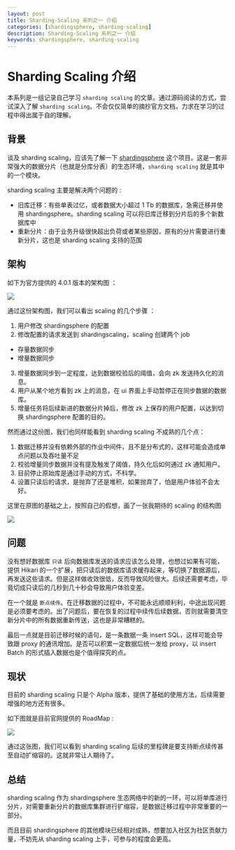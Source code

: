 ```yaml
---
layout: post  
title: Sharding-Scaling 系列之一 介绍  
categories: [shardingsphere, sharding-scaling]  
description: Sharding-Scaling 系列之一 介绍  
keywords: shardingsphere, sharding-scaling  
---
```


# Sharding Scaling 介绍

本系列是一组记录自己学习 `sharding scaling` 的文章。通过源码阅读的方式，尝试深入了解 `sharding scaling`。不会仅仅简单的摘抄官方文档，力求在学习的过程中得出属于自的理解。

## 背景

谈及 sharding scaling，应该先了解一下 [shardingsphere](https://github.com/apache/shardingsphere) 这个项目。这是一套非常强大的数据分片（也就是分库分表）的生态环境，`sharding scaling` 就是其中的一个模块。

sharding scaling 主要是解决两个问题的 : 

  - 旧库迁移：有些单表过亿，或者数据大小超过 1 Tb 的数据库，急需迁移并使用 shardingsphere。sharding scaling 可以将旧库迁移到分片后的多个新数据库中
  - 重新分片：由于业务升级很快超出负荷或者某些原因，原有的分片需要进行重新分片，这也是 sharding scaling 支持的范围

## 架构
 
 如下为官方提供的 4.0.1 版本的架构图 ：
 
 ![](https://taojintianxia.github.io/images/posts/shardingsphere/scaling/scaling-overview.cn.png) 
 
通过这份架构图，我们可以看出 scaling 的几个步骤 ：
 
 1. 用户修改 shardingsphere 的配置
 2. 修改配置的请求发送到 shardingscaling，scaling 创建两个 job
   - 存量数据同步
   - 增量数据同步
 3. 增量数据同步到一定程度，达到数据校验后的阈值，会向 zk 发送持久化的消息。
 4. 用户从某个地方看到 zk 上的消息，在 ui 界面上手动暂停正在同步数据的数据库。
 5. 增量任务将后续新进的数据分片掉后，修改 zk 上保存的用户配置，以达到切换 shardingsphere 配置的目的。

然而通过这份图，我们也同样能看到 sharding scaling 不成熟的几个点：
 
 1. 数据迁移并没有依赖外部的作业中间件，且不是分布式的，这样可能会造成单点问题以及吞吐量不足
 2. 校验增量同步数据并没有提及触发了阈值，持久化后如何通过 zk 通知用户。
 3. 目前停止原始库是通过手动的方式，不科学。
 4. 设置只读后的请求，是抛弃了还是堆积，如果抛弃了，怕是用户体验不会太好。

这里在原图的基础之上，按照自己的假想，画了一张我期待的 scaling 的结构图

 ![](https://taojintianxia.github.io/images/posts/shardingsphere/scaling/new-architecture.png) 
 
## 问题

没有想好数据库 `只读` 后向数据库发送的请求应该怎么处理，也想过如果有可能，提供 Hikari 的一个扩展，把只读后的数据库请求缓存起来，等切换了数据源后，再发送这些请求。但是这样做收效很低，反而导致风险很大。后续还需要考虑，毕竟切成只读后的几秒到几十秒会导致用户体验变差。
 
在一个就是 `断点续传`。在迁移数据的过程中，不可能永远顺顺利利，中途出现问题是必须要考虑的。出了问题后，要在恢复的过程中续传后续数据，否则就需要清空新分片中的所有数据重新传送，这也是非常糟糕的。

最后一点就是目前迁移时候的语句，是一条数据一条 insert SQL，这样可能会导致跟 proxy 的通讯增加。是否可以积累一定数据后统一发给 proxy，以 insert Batch 的形式插入数据也是个值得探究的点。

## 现状

目前的 sharding scaling 只是个 Alpha 版本，提供了基础的使用方法，后续需要增强的地方还有很多。

如下图就是目前官网提供的 RoadMap :

 ![](https://taojintianxia.github.io/images/posts/shardingsphere/scaling/original-roadmap.cn.png) 

通过这张图，我们可以看到 sharding scaling 后续的里程碑是要支持断点续传甚至自动扩缩容的。这就非常让人期待了。

## 总结

sharding scaling 作为 shardingsphere 生态网络中的新的一环，可以将单库进行分片，对需要重新分片的数据库集群进行扩缩容，是数据迁移过程中非常重要的一部分。

而且目前 shardingsphere 的其他模块已经相对成熟，想要加入社区为社区贡献力量，不妨先从 sharding scaling 上手，可参与的程度会更高。